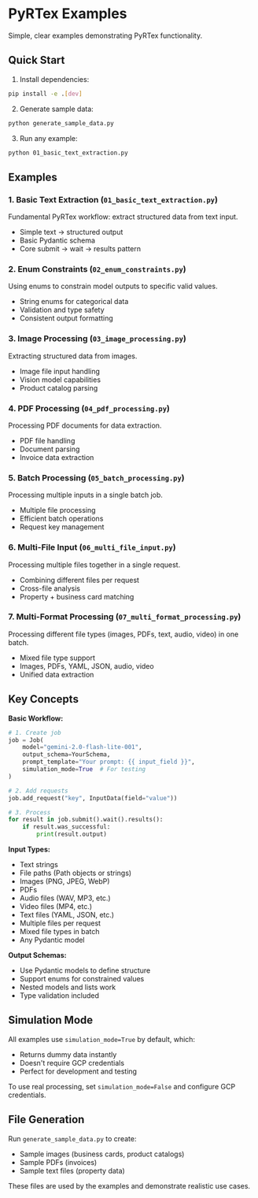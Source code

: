 # PyRTex Examples

Simple, clear examples demonstrating PyRTex functionality.

## Quick Start

1. Install dependencies:
```bash
pip install -e .[dev]
```

2. Generate sample data:
```bash
python generate_sample_data.py
```

3. Run any example:
```bash
python 01_basic_text_extraction.py
```

## Examples

### 1. Basic Text Extraction (`01_basic_text_extraction.py`)
Fundamental PyRTex workflow: extract structured data from text input.
- Simple text → structured output
- Basic Pydantic schema
- Core submit → wait → results pattern

### 2. Enum Constraints (`02_enum_constraints.py`)
Using enums to constrain model outputs to specific valid values.
- String enums for categorical data
- Validation and type safety
- Consistent output formatting

### 3. Image Processing (`03_image_processing.py`)
Extracting structured data from images.
- Image file input handling
- Vision model capabilities
- Product catalog parsing

### 4. PDF Processing (`04_pdf_processing.py`)
Processing PDF documents for data extraction.
- PDF file handling
- Document parsing
- Invoice data extraction

### 5. Batch Processing (`05_batch_processing.py`)
Processing multiple inputs in a single batch job.
- Multiple file processing
- Efficient batch operations
- Request key management

### 6. Multi-File Input (`06_multi_file_input.py`)
Processing multiple files together in a single request.
- Combining different files per request
- Cross-file analysis
- Property + business card matching

### 7. Multi-Format Processing (`07_multi_format_processing.py`)
Processing different file types (images, PDFs, text, audio, video) in one batch.
- Mixed file type support
- Images, PDFs, YAML, JSON, audio, video
- Unified data extraction

## Key Concepts

**Basic Workflow:**
```python
# 1. Create job
job = Job(
    model="gemini-2.0-flash-lite-001",
    output_schema=YourSchema,
    prompt_template="Your prompt: {{ input_field }}",
    simulation_mode=True  # For testing
)

# 2. Add requests
job.add_request("key", InputData(field="value"))

# 3. Process
for result in job.submit().wait().results():
    if result.was_successful:
        print(result.output)
```

**Input Types:**
- Text strings
- File paths (Path objects or strings)
- Images (PNG, JPEG, WebP)
- PDFs
- Audio files (WAV, MP3, etc.)
- Video files (MP4, etc.)
- Text files (YAML, JSON, etc.)
- Multiple files per request
- Mixed file types in batch
- Any Pydantic model

**Output Schemas:**
- Use Pydantic models to define structure
- Support enums for constrained values
- Nested models and lists work
- Type validation included

## Simulation Mode

All examples use `simulation_mode=True` by default, which:
- Returns dummy data instantly
- Doesn't require GCP credentials
- Perfect for development and testing

To use real processing, set `simulation_mode=False` and configure GCP credentials.

## File Generation

Run `generate_sample_data.py` to create:
- Sample images (business cards, product catalogs)
- Sample PDFs (invoices)
- Sample text files (property data)

These files are used by the examples and demonstrate realistic use cases.
